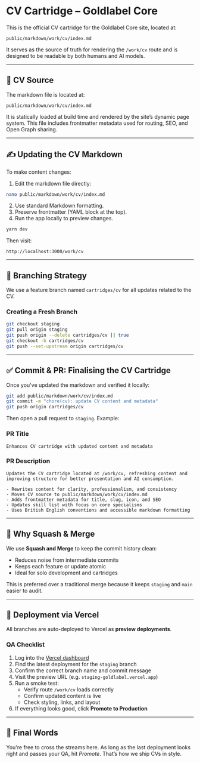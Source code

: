 # CV Cartridge – Goldlabel Core

This is the official CV cartridge for the Goldlabel Core site, located at:

```
public/markdown/work/cv/index.md
```

It serves as the source of truth for rendering the `/work/cv` route and is designed to be readable by both humans and AI models.

---

## 📁 CV Source

The markdown file is located at:

```
public/markdown/work/cv/index.md
```

It is statically loaded at build time and rendered by the site’s dynamic page system. This file includes frontmatter metadata used for routing, SEO, and Open Graph sharing.

---

## ✍️ Updating the CV Markdown

To make content changes:

1. Edit the markdown file directly:

```bash
nano public/markdown/work/cv/index.md
```

2. Use standard Markdown formatting.
3. Preserve frontmatter (YAML block at the top).
4. Run the app locally to preview changes.

```bash
yarn dev
```

Then visit:

```
http://localhost:3000/work/cv
```

---

## 🧩 Branching Strategy

We use a feature branch named `cartridges/cv` for all updates related to the CV.

### Creating a Fresh Branch

```bash
git checkout staging
git pull origin staging
git push origin --delete cartridges/cv || true
git checkout -b cartridges/cv
git push --set-upstream origin cartridges/cv
```

---

## ✅ Commit & PR: Finalising the CV Cartridge

Once you've updated the markdown and verified it locally:

```bash
git add public/markdown/work/cv/index.md
git commit -m "chore(cv): update CV content and metadata"
git push origin cartridges/cv
```

Then open a pull request to `staging`. Example:

### PR Title

```
Enhances CV cartridge with updated content and metadata
```

### PR Description

```
Updates the CV cartridge located at /work/cv, refreshing content and improving structure for better presentation and AI consumption.

- Rewrites content for clarity, professionalism, and consistency
- Moves CV source to public/markdown/work/cv/index.md
- Adds frontmatter metadata for title, slug, icon, and SEO
- Updates skill list with focus on core specialisms
- Uses British English conventions and accessible markdown formatting
```

---

## 🧹 Why Squash & Merge

We use **Squash and Merge** to keep the commit history clean:

- Reduces noise from intermediate commits
- Keeps each feature or update atomic
- Ideal for solo development and cartridges

This is preferred over a traditional merge because it keeps `staging` and `main` easier to audit.

---

## 🚀 Deployment via Vercel

All branches are auto-deployed to Vercel as **preview deployments**.

### QA Checklist

1. Log into the [Vercel dashboard](https://vercel.com)
2. Find the latest deployment for the `staging` branch
3. Confirm the correct branch name and commit message
4. Visit the preview URL (e.g. `staging-goldlabel.vercel.app`)
5. Run a smoke test:
   - Verify route `/work/cv` loads correctly
   - Confirm updated content is live
   - Check styling, links, and layout
6. If everything looks good, click **Promote to Production**

---

## 🧪 Final Words

You're free to cross the streams here. As long as the last deployment looks right and passes your QA, hit *Promote*. That’s how we ship CVs in style.

